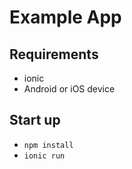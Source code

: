 Example App
===========

Requirements
------------
* ionic
* Android or iOS device

Start up
--------
* `npm install`
* `ionic run`
